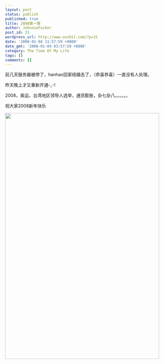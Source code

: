 ```yaml
---
layout: post
status: publish
published: true
title: 2008第一便
author: JohnnieFucker
post_id: 31
wordpress_url: http://www.oushit.com/?p=31
date: '2008-01-04 11:57:59 +0800'
date_gmt: '2008-01-04 03:57:59 +0800'
category: The Time Of My Life
tags: []
comments: []
---
```

<p>前几天服务器被停了，hanhao回家结婚去了，（恭喜恭喜）一直没有人处理。</p>
<p>昨天晚上才又重新开通-_-!</p>
<p>2008，奥运，台湾地区领导人选举，通货膨胀，杂七杂八。。。。。。</p>
<p>祝大家2008新年快乐</p>
<p><img src="http://photo14.yupoo.com/20080105/100653_7103767_aelutxbi.jpg" height="800" width="500" /></p>
